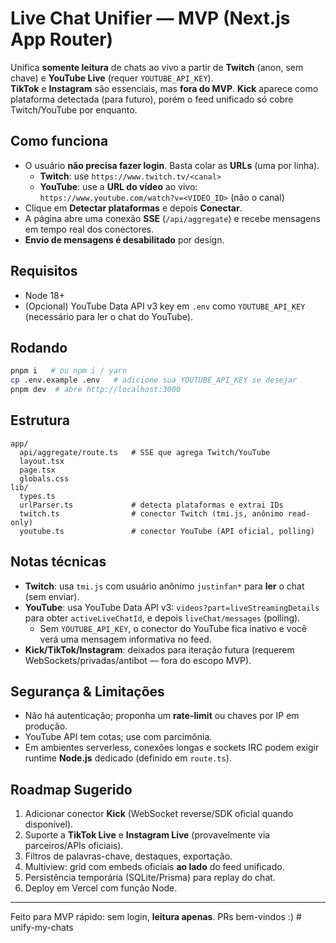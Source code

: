 # Live Chat Unifier — MVP (Next.js App Router)

Unifica **somente leitura** de chats ao vivo a partir de **Twitch** (anon, sem chave) e **YouTube Live** (requer `YOUTUBE_API_KEY`).  
**TikTok** e **Instagram** são essenciais, mas **fora do MVP**. **Kick** aparece como plataforma detectada (para futuro), porém o feed unificado só cobre Twitch/YouTube por enquanto.

## Como funciona

- O usuário **não precisa fazer login**. Basta colar as **URLs** (uma por linha).  
  - **Twitch**: use `https://www.twitch.tv/<canal>`
  - **YouTube**: use a **URL do vídeo** ao vivo: `https://www.youtube.com/watch?v=<VIDEO_ID>` (não o canal)
- Clique em **Detectar plataformas** e depois **Conectar**.
- A página abre uma conexão **SSE** (`/api/aggregate`) e recebe mensagens em tempo real dos conectores.
- **Envio de mensagens é desabilitado** por design.

## Requisitos

- Node 18+
- (Opcional) YouTube Data API v3 key em `.env` como `YOUTUBE_API_KEY` (necessário para ler o chat do YouTube).

## Rodando

```bash
pnpm i   # ou npm i / yarn
cp .env.example .env   # adicione sua YOUTUBE_API_KEY se desejar
pnpm dev  # abre http://localhost:3000
```

## Estrutura

```
app/
  api/aggregate/route.ts   # SSE que agrega Twitch/YouTube
  layout.tsx
  page.tsx
  globals.css
lib/
  types.ts
  urlParser.ts             # detecta plataformas e extrai IDs
  twitch.ts                # conector Twitch (tmi.js, anônimo read-only)
  youtube.ts               # conector YouTube (API oficial, polling)
```

## Notas técnicas

- **Twitch**: usa `tmi.js` com usuário anônimo `justinfan*` para **ler** o chat (sem enviar).  
- **YouTube**: usa YouTube Data API v3: `videos?part=liveStreamingDetails` para obter `activeLiveChatId`, e depois `liveChat/messages` (polling).  
  - Sem `YOUTUBE_API_KEY`, o conector do YouTube fica inativo e você verá uma mensagem informativa no feed.
- **Kick/TikTok/Instagram**: deixados para iteração futura (requerem WebSockets/privadas/antibot — fora do escopo MVP).

## Segurança & Limitações

- Não há autenticação; proponha um **rate-limit** ou chaves por IP em produção.
- YouTube API tem cotas; use com parcimônia.
- Em ambientes serverless, conexões longas e sockets IRC podem exigir runtime **Node.js** dedicado (definido em `route.ts`).

## Roadmap Sugerido

1. Adicionar conector **Kick** (WebSocket reverse/SDK oficial quando disponível).
2. Suporte a **TikTok Live** e **Instagram Live** (provavelmente via parceiros/APIs oficiais).
3. Filtros de palavras-chave, destaques, exportação.
4. Multiview: grid com embeds oficiais **ao lado** do feed unificado.
5. Persistência temporária (SQLite/Prisma) para replay do chat.
6. Deploy em Vercel com função Node.

---

Feito para MVP rápido: sem login, **leitura apenas**. PRs bem-vindos :)
#   u n i f y - m y - c h a t s  
 